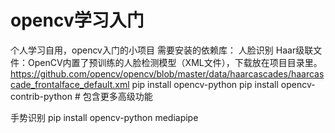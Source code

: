 # opencv学习入门
个人学习自用，opencv入门的小项目
需要安装的依赖库：
人脸识别
Haar级联文件：OpenCV内置了预训练的人脸检测模型（XML文件），下载放在项目目录里。
https://github.com/opencv/opencv/blob/master/data/haarcascades/haarcascade_frontalface_default.xml
pip install opencv-python
pip install opencv-contrib-python  # 包含更多高级功能

手势识别
pip install opencv-python mediapipe
